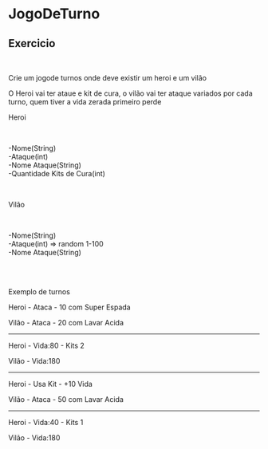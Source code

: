 # JogoDeTurno

<h2>Exercicio</h2> 

<br>

Crie um jogode turnos onde deve existir um heroi e um vilão

O Heroi vai ter ataue e kit de cura, o vilão vai ter ataque variados por cada turno, quem tiver a vida zerada primeiro perde

Heroi

<br>

-Nome(String)<br>
-Ataque(int)<br>
-Nome Ataque(String)<br>
-Quantidade Kits de Cura(int)<br>

<br>

Vilão

<br>

-Nome(String)<br>
-Ataque(int) => random 1-100<br>
-Nome Ataque(String)<br>

<br><br>

Exemplo de turnos<br>

Heroi - Ataca - 10 com Super Espada

Vilão - Ataca - 20 com Lavar Acida

****************************************

Heroi - Vida:80 - Kits 2

Vilão - Vida:180

****************************************

Heroi - Usa Kit - +10 Vida

Vilão - Ataca - 50 com Lavar Acida

****************************************

Heroi - Vida:40 - Kits 1

Vilão - Vida:180
